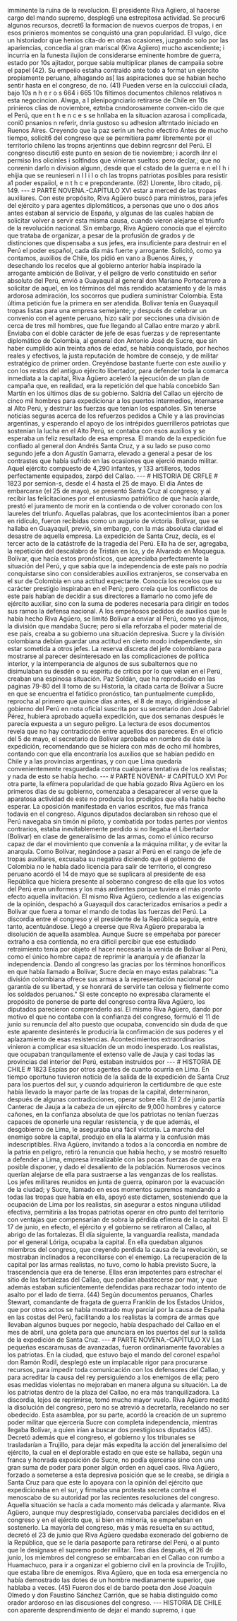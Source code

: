 imminente la ruina de la revolucion. El presidente Riva Agiiero, al hacerse cargo del mando supremo, despleg6 una estrepitosa actividad. Se procur6 algunos recursos, decret6 la formacion de nuevos cuerpos de tropas, i en esos prinieros momentos se conquistó una gran popularidad. El vulgo, dice un historiador qiue henios cita-do en otras ocasiones, juzgando solo por las apariencias, concedia al gran mariscal (Kiva Agiiero) mucho ascendiente; i incurria en la funesta ilujion de considerarse eminente hombre de guerra, estado por 10s ajitador, porque sabia multiplicar planes de campaiia sobre el papel (42). Su empeiio estaha contraido ante todo a format un ejercito propiamente peruano, alhagando as[ las aspiraciones que se habian hecho sentir hasta en el congreso, de no. (41) Pueden verse en la culccciuii cilada, bajo 10s n h e r o s 664 i 665 10s filtimos documentos chilenos relativos n esta negocincion. Alwga, a l plenipognciario retirarse de Chile en 10s prinieros clias de noviembre, eztnba cnndorosamente conven-cido de que el Perú, que en t h e n c e s se hnllaba en la situacion azarosa i complicada, coni0 pnsanios n referir, dnria gustoso su adhesion a1trntado iniciado en Ruenos Aires. Creyendo que la paz serin un hecho efectiro Antes de mucho tiempo, solicit6 del congreso que se permitiera pamr libremente por el territorio chileno las tropns arjentinns que debinn regrcsnr del Perú. El congreso discuti6 este punto en sesion de tie noviembre; i acordh ilnr el permiso Ins olicinles i soltlndos que vinieran sueltos: pero declar,; que no conrenin darlo n division algunn, desde que el cstado de la guerra e n el I h i ehijia que se reunieseri n l l i l o ch las tropns patriotas posibles para resistir a1 poder espaiiol, e n t h c e preponderante. (62) Llorente, libro citado, pij. 149. --- # PARTE NOVENA.-CAPÍTULO XVI estar a merced de las tropas auxiliares. Con este propósito, Riva Agüero buscó para ministros, para jefes del ejército y para agentes diplomáticos, a personas que uno o dos años antes estaban al servicio de España, y algunas de las cuales habían de solicitar volver a servir esta misma causa, cuando vieron alejarse el triunfo de la revolución nacional. Sin embargo, Riva Agüero conocía que el ejército que trataba de organizar, a pesar de la profusión de grados y de distinciones que dispensaba a sus jefes, era insuficiente para destruir en el Perú el poder español, cada día más fuerte y arrogante. Solicitó, como ya contamos, auxilios de Chile, los pidió en vano a Buenos Aires, y desechando los recelos que al gobierno anterior había inspirado la arrogante ambición de Bolívar, y el peligro de verlo constituido en señor absoluto del Perú, envió a Guayaquil al general don Mariano Portocarrero a solicitar de aquel, en los términos del más rendido acatamiento y de la más ardorosa admiración, los socorros que pudiera suministrar Colombia. Esta última petición fue la primera en ser atendida. Bolívar tenía en Guayaquil tropas listas para una empresa semejante; y después de celebrar un convenio con el agente peruano, hizo salir por secciones una división de cerca de tres mil hombres, que fue llegando al Callao entre marzo y abril. Enviaba con el doble carácter de jefe de esas fuerzas y de representante diplomático de Colombia, al general don Antonio José de Sucre, que sin haber cumplido aún treinta años de edad, se había conquistado, por hechos reales y efectivos, la justa reputación de hombre de consejo, y de militar estratégico de primer orden. Creyéndose bastante fuerte con este auxilio y con los restos del antiguo ejército libertador, para defender toda la comarca inmediata a la capital, Riva Agüero aceleró la ejecución de un plan de campaña que, en realidad, era la repetición del que había concebido San Martín en los últimos días de su gobierno. Saldría del Callao un ejército de cinco mil hombres para expedicionar a los puertos intermedios, internarse al Alto Perú, y destruir las fuerzas que tenían los españoles. Sin tenerse noticias seguras acerca de los refuerzos pedidos a Chile y a las provincias argentinas, y esperando el apoyo de los intrépidos guerrilleros patriotas que sostenían la lucha en el Alto Perú, se contaba con esos auxilios y se esperaba un feliz resultado de esa empresa. El mando de la expedición fue confiado al general don Andrés Santa Cruz, y a su lado se puso como segundo jefe a don Agustín Gamarra, elevado a general a pesar de los contrastes que había sufrido en las ocasiones que ejerció mando militar. Aquel ejército compuesto de 4,290 infantes, y 133 artilleros, todos perfectamente equipados, zarpó del Callao. --- # HISTORIA DE CRFLE # 1823 por semion-s, desde el 4 hasta el 25 de mayo. El dia Antes de embarcarse (el 25 de mayo), se presentó Santa Cruz al congreso; y al recibir las felicitaciones por el entusiasmo patriótico de que hacía alarde, prestó el juramento de morir en la contienda o de volver coronado con los laureles del triunfo. Aquellas palabras, que los acontecimientos iban a poner en ridículo, fueron recibidas como un augurio de victoria. Bolívar, que se hallaba en Guayaquil, previó, sin embargo, con la más absoluta claridad el desastre de aquella empresa. La expedición de Santa Cruz, decía, es el tercer acto de la catástrofe de la tragedia del Perú. Ella ha de ser, agregaba, la repetición del descalabro de Tristán en Ica, y de Alvarado en Moquegua. Bolívar, que hacía estos pronósticos, que apreciaba perfectamente la situación del Perú, y que sabía que la independencia de este país no podría conquistarse sino con considerables auxilios extranjeros, se conservaba en el sur de Colombia en una actitud expectante. Conocía los recelos que su carácter prestigio inspiraban en el Perú; pero creía que los conflictos de este país habían de decidir a sus directores a llamarlo no como jefe de ejército auxiliar, sino con la suma de poderes necesaria para dirigir en todos sus ramos la defensa nacional. A los empeñosos pedidos de auxilios que le había hecho Riva Agüero, se limitó Bolívar a enviar al Perú, como ya dijimos, la división que mandaba Sucre; pero si ella reforzaba el poder material de ese país, creaba a su gobierno una situación depresiva. Sucre y la división colombiana debían guardar una actitud en cierto modo independiente, sin estar sometida a otros jefes. La reserva discreta del jefe colombiano para mostrarse al parecer desinteresado en las complicaciones de política interior, y la intemperancia de algunos de sus subalternos que no disimulaban su desdén o su espíritu de crítica por lo que velan en el Perú, creaban una espinosa situación. Paz Soldán, que ha reproducido en las páginas 79-80 del II tomo de su Historia, la citada carta de Bolívar a Sucre en que se encuentra el fatídico pronóstico, tan puntualmente cumplido, reprocha al primero que quince días antes, el 8 de mayo, dirigiéndose al gobierno del Perú en nota oficial suscrita por su secretario don José Gabriel Pérez, hubiera aprobado aquella expedición, que dos semanas después le parecía expuesta a un seguro peligro. La lectura de esos documentos revela que no hay contradicción entre aquellos dos pareceres. En el oficio del 5 de mayo, el secretario de Bolívar aprobaba en nombre de éste la expedición, recomendando que se hiciera con más de ocho mil hombres, contando con que ella encontraría los auxilios que se habían pedido en Chile y a las provincias argentinas, y con que Lima quedaría convenientemente resguardada contra cualquiera tentativa de los realistas; y nada de esto se había hecho. --- # PARTE NOVENA- # CAPÍTULO XVI Por otra parte, la efímera popularidad de que había gozado Riva Agüero en los primeros días de su gobierno, comenzaba a desaparecer al verse que la aparatosa actividad de este no producía los prodigios que ella había hecho esperar. La oposición manifestada en varios escritos, fue más franca todavía en el congreso. Algunos diputados declaraban sin rehoso que el Perú navegaba sin timón ni piloto, y combatida por todas partes por vientos contrarios, estaba inevitablemente perdido si no llegaba el Libertador (Bolívar) en clase de generalísimo de las armas, como el único recurso capaz de dar el movimiento que convenía a la máquina militar, y de evitar la anarquía. Como Bolívar, negándose a pasar al Perú en el rango de jefe de tropas auxiliares, excusaba su negativa diciendo que el gobierno de Colombia no le había dado licencia para salir de territorio, el congreso peruano acordó el 14 de mayo que se suplicara al presidente de esa República que hiciera presente al soberano congreso de ella que los votos del Perú eran uniformes y los más ardientes porque tuviera el más pronto efecto aquella invitación. El mismo Riva Agüero, cediendo a las exigencias de la opinión, despachó a Guayaquil dos caracterizados emisarios a pedir a Bolívar que fuera a tomar el mando de todas las fuerzas del Perú. La discordia entre el congreso y el presidente de la República seguía, entre tanto, acentuándose. Llegó a creerse que Riva Agüero preparaba la disolución de aquella asamblea. Aunque Sucre se empeñaba por parecer extraño a esa contienda, no era difícil percibir que ese estudiado retraimiento tenía por objeto el hacer necesaria la venida de Bolívar al Perú, como el único hombre capaz de reprimir la anarquía y de afianzar la independencia. Dando al congreso las gracias por los términos honoríficos en que había llamado a Bolívar, Sucre decía en mayo estas palabras: "La división colombiana ofrece sus armas a la representación nacional por garantía de su libertad, y se honrará de servirle tan celosa y fielmente como los soldados peruanos." Si este concepto no expresaba claramente el propósito de ponerse de parte del congreso contra Riva Agüero, los diputados parecieron comprenderlo así. El mismo Riva Agüero, dando por motivo el que no contaba con la confianza del congreso, formuló el 11 de junio su renuncia del alto puesto que ocupaba, convencido sin duda de que este aparente desinterés le produciría la confirmación de sus poderes y el aplazamiento de esas resistencias. Acontecimientos extraordinarios vinieron a complicar esa situación de un modo inesperado. Los realistas, que ocupaban tranquilamente el extenso valle de Jauja y casi todas las provincias del interior del Perú, estaban instruidos por --- # HISTORIA DE CHILE # 1823 Espías por otros agentes de cuanto ocurría en Lima. En tiempo oportuno tuvieron noticia de la salida de la expedición de Santa Cruz para los puertos del sur, y cuando adquirieron la certidumbre de que este había llevado la mayor parte de las tropas de la capital, determinaron, después de algunas contradicciones, operar sobre ella. El 2 de junio partía Canterac de Jauja a la cabeza de un ejército de 9,000 hombres y catorce cañones, en la confianza absoluta de que los patriotas no tenían fuerzas capaces de oponerle una regular resistencia, y de que además, el desgobierno de Lima, le aseguraba una fácil victoria. La marcha del enemigo sobre la capital, produjo en ella la alarma y la confusión más indescriptibles. Riva Agüero, invitando a todos a la concordia en nombre de la patria en peligro, retiró la renuncia que había hecho, y se mostró resuelto a defender a Lima, empresa irrealizable con las pocas fuerzas de que era posible disponer, y dado el desaliento de la población. Numerosos vecinos querían alejarse de ella para sustraerse a las venganzas de los realistas. Los jefes militares reunidos en junta de guerra, opinaron por la evacuación de la ciudad; y Sucre, llamado en esos momentos supremos mandando a todas las tropas que había en ella, apoyó este dictamen, sosteniendo que la ocupación de Lima por los realistas, sin asegurar a estos ninguna utilidad efectiva, permitiría a las tropas patriotas operar en otro punto del territorio con ventajas que compensarían de sobra la pérdida efímera de la capital. El 17 de junio, en efecto, el ejército y el gobierno se retiraron al Callao, al abrigo de las fortalezas. El día siguiente, la vanguardia realista, mandada por el general Lóriga, ocupaba la capital. En ella quedaban algunos miembros del congreso, que creyendo perdida la causa de la revolución, se mostraban inclinados a reconciliarse con el enemigo. La recuperación de la capital por las armas realistas, no tuvo, como lo había previsto Sucre, la trascendencia que era de tenerse. Ellas eran impotentes para estrechar el sitio de las fortalezas del Callao, que podían abastecerse por mar, y que además estaban suficientemente defendidas para rechazar todo intento de asalto por el lado de tierra. (44) Según documentos peruanos, Charles Stewart, comandante de fragata de guerra Franklin de los Estados Unidos, que por otros actos se había mostrado muy parcial por la causa de España en las costas del Perú, facilitando a los realistas la compra de armas que llevaban algunos buques por negocio, había despachado del Callao en el mes de abril, una goleta para que anunciara en los puertos del sur la salida de la expedición de Santa Cruz. --- # PARTE NOVENA.-CAPÍTULO XV Las pequeñas escaramusas de avanzadas, fueron ordinariamente favorables a los patriotas. En la ciudad, que estuvo bajo el mando del coronel español don Ramón Rodil, desplegó este un implacable rigor para procurarse recursos, para impedir toda comunicación con los defensores del Callao, y para acreditar la causa del rey persiguiendo a los enemigos de ella; pero esas medidas violentas no mejoraban en manera alguna su situación. La de los patriotas dentro de la plaza del Callao, no era más tranquilizadora. La discordia, lejos de reprimirse, tomó mucho mayor vuelo. Riva Agüero meditó la disolución del congreso, pero no se atrevió a decretarla, recelando no ser obedecido. Esta asamblea, por su parte, acordó la creación de un supremo poder militar que ejercería Sucre con completa independencia, mientras llegaba Bolívar, a quien irían a buscar dos prestigiosos diputados (45). Decretó además que el congreso, el gobierno y los tribunales se trasladarían a Trujillo, para dejar más expedita la acción del jeneralisimo del ejército, la cual en el deplorable estado en que este se hallaba, según una franca y honrada exposición de Sucre, no podía ejercerse sino con una gran suma de poder para poner algún orden en aquel caos. Riva Agüero, forzado a someterse a esta depresiva posición que se le creaba, se dirigía a Santa Cruz para que este lo apoyara con la opinión del ejército que expedicionaba en el sur, y firmaba una protesta secreta contra el menoscabo de su autoridad por las recientes resoluciones del congreso. Aquella situación se hacía a cada momento más delicada y alarmante. Riva Agüero, aunque muy desprestigiado, conservaba parciales decididos en el congreso y en el ejército que, si bien en minoría, se empeñaban en sostenerlo. La mayoría del congreso, más y más resuelta en su actitud, decretó el 23 de junio que Riva Agüero quedaba exonerado del gobierno de la República, que se le daría pasaporte para retirarse del Perú, o al punto que le designase el supremo poder militar. Tres días después, el 26 de junio, los miembros del congreso se embarcaban en el Callao con rumbo a Huamachuco, para ir a organizar el gobierno civil en la provincia de Trujillo, que estaba libre de enemigos. Riva Agüero, que en toda esa emergencia no había demostrado las dotes de un hombre medianamente superior, que hablaba a veces. (45) Fueron dos el de bardo poeta don José Joaquín Olmedo y don Faustino Sánchez Carrión, que se había distinguido como orador ardoroso en las discusiones del congreso. --- HISTORIA DE CHILE con aparente desprendimiento de dejar el mando supremo, i que